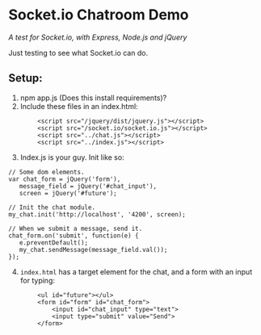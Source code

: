 # Socket.io Chatroom Demo
*A test for Socket.io, with Express, Node.js and jQuery*

Just testing to see what Socket.io can do.

## Setup:
1. npm app.js (Does this install requirements)?
2. Include these files in an index.html:
```
        <script src="/jquery/dist/jquery.js"></script>
        <script src="/socket.io/socket.io.js"></script>
        <script src="../chat.js"></script>
        <script src="../index.js"></script>
```
3. Index.js is your guy. Init like so:
```
// Some dom elements.
var chat_form = jQuery('form'),
   message_field = jQuery('#chat_input'),
   screen = jQuery('#future');

// Init the chat module.
my_chat.init('http://localhost', '4200', screen);

// When we submit a message, send it.
chat_form.on('submit', function(e) {
   e.preventDefault();
   my_chat.sendMessage(message_field.val());
});
```
4. `index.html` has a target element for the chat, and a form with an input for typing:

```
        <ul id="future"></ul>
        <form id="form" id="chat_form">
            <input id="chat_input" type="text">
            <input type="submit" value="Send">
        </form>
```